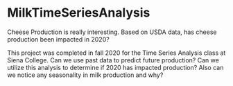 # MilkTimeSeriesAnalysis
Cheese Production is really interesting. Based on USDA data, has cheese production been impacted in 2020?

This project was completed in fall 2020 for the Time Series Analysis class at Siena College.
Can we use past data to predict future production? Can we utilize this analysis to determine if 2020 has impacted production?
Also can we notice any seasonality in milk production and why?
